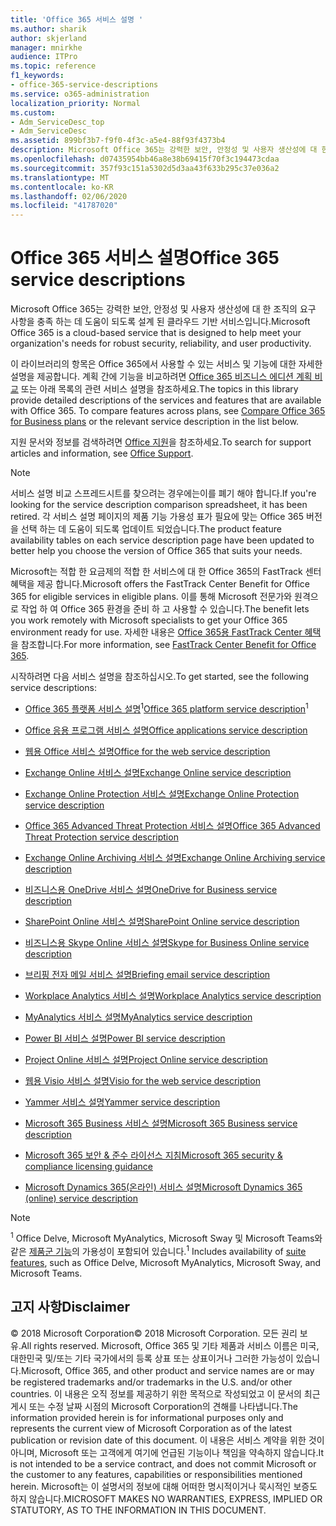 ```yaml
---
title: 'Office 365 서비스 설명 '
ms.author: sharik
author: skjerland
manager: mnirkhe
audience: ITPro
ms.topic: reference
f1_keywords:
- office-365-service-descriptions
ms.service: o365-administration
localization_priority: Normal
ms.custom:
- Adm_ServiceDesc_top
- Adm_ServiceDesc
ms.assetid: 899bf3b7-f9f0-4f3c-a5e4-88f93f4373b4
description: Microsoft Office 365는 강력한 보안, 안정성 및 사용자 생산성에 대 한 조직의 요구 사항을 충족 하는 데 도움이 되도록 설계 된 클라우드 기반 서비스입니다.
ms.openlocfilehash: d07435954bb46a8e38b69415f70f3c194473cdaa
ms.sourcegitcommit: 357f93c151a5302d5d3aa43f633b295c37e036a2
ms.translationtype: MT
ms.contentlocale: ko-KR
ms.lasthandoff: 02/06/2020
ms.locfileid: "41787020"
---
```

# <a name="office-365-service-descriptions"></a><span data-ttu-id="4b504-103">Office 365 서비스 설명</span><span class="sxs-lookup"><span data-stu-id="4b504-103">Office 365 service descriptions</span></span> 

<span data-ttu-id="4b504-104">Microsoft Office 365는 강력한 보안, 안정성 및 사용자 생산성에 대 한 조직의 요구 사항을 충족 하는 데 도움이 되도록 설계 된 클라우드 기반 서비스입니다.</span><span class="sxs-lookup"><span data-stu-id="4b504-104">Microsoft Office 365 is a cloud-based service that is designed to help meet your organization's needs for robust security, reliability, and user productivity.</span></span> 
  
<span data-ttu-id="4b504-p101">이 라이브러리의 항목은 Office 365에서 사용할 수 있는 서비스 및 기능에 대한 자세한 설명을 제공합니다. 계획 간에 기능을 비교하려면 [Office 365 비즈니스 에디션 계획 비교](https://go.microsoft.com/fwlink/?LinkID=799177&amp;clcid=0x409) 또는 아래 목록의 관련 서비스 설명을 참조하세요.</span><span class="sxs-lookup"><span data-stu-id="4b504-p101">The topics in this library provide detailed descriptions of the services and features that are available with Office 365. To compare features across plans, see [Compare Office 365 for Business plans](https://go.microsoft.com/fwlink/?LinkID=799177&amp;clcid=0x409) or the relevant service description in the list below.</span></span> 
  
<span data-ttu-id="4b504-107">지원 문서와 정보를 검색하려면 [Office 지원](https://support.office.com/)을 참조하세요.</span><span class="sxs-lookup"><span data-stu-id="4b504-107">To search for support articles and information, see [Office Support](https://support.office.com/).</span></span>
  
> [!NOTE]
> <span data-ttu-id="4b504-108">서비스 설명 비교 스프레드시트를 찾으려는 경우에는이를 폐기 해야 합니다.</span><span class="sxs-lookup"><span data-stu-id="4b504-108">If you're looking for the service description comparison spreadsheet, it has been retired.</span></span> <span data-ttu-id="4b504-109">각 서비스 설명 페이지의 제품 기능 가용성 표가 필요에 맞는 Office 365 버전을 선택 하는 데 도움이 되도록 업데이트 되었습니다.</span><span class="sxs-lookup"><span data-stu-id="4b504-109">The product feature availability tables on each service description page have been updated to better help you choose the version of Office 365 that suits your needs.</span></span> 
  
<span data-ttu-id="4b504-110">Microsoft는 적합 한 요금제의 적합 한 서비스에 대 한 Office 365의 FastTrack 센터 혜택을 제공 합니다.</span><span class="sxs-lookup"><span data-stu-id="4b504-110">Microsoft offers the FastTrack Center Benefit for Office 365 for eligible services in eligible plans.</span></span> <span data-ttu-id="4b504-111">이를 통해 Microsoft 전문가와 원격으로 작업 하 여 Office 365 환경을 준비 하 고 사용할 수 있습니다.</span><span class="sxs-lookup"><span data-stu-id="4b504-111">The benefit lets you work remotely with Microsoft specialists to get your Office 365 environment ready for use.</span></span> <span data-ttu-id="4b504-112">자세한 내용은 [Office 365용 FastTrack Center 혜택](https://docs.microsoft.com/fasttrack/O365-fasttrack-benefit-for-office-365)을 참조합니다.</span><span class="sxs-lookup"><span data-stu-id="4b504-112">For more information, see [FastTrack Center Benefit for Office 365](https://docs.microsoft.com/fasttrack/O365-fasttrack-benefit-for-office-365).</span></span>
  
<span data-ttu-id="4b504-113">시작하려면 다음 서비스 설명을 참조하십시오.</span><span class="sxs-lookup"><span data-stu-id="4b504-113">To get started, see the following service descriptions:</span></span>
  
- <span data-ttu-id="4b504-114">[Office 365 플랫폼 서비스 설명](office-365-platform-service-description/office-365-platform-service-description.md)<sup>1</sup></span><span class="sxs-lookup"><span data-stu-id="4b504-114">[Office 365 platform service description](office-365-platform-service-description/office-365-platform-service-description.md)<sup>1</sup></span></span>

- [<span data-ttu-id="4b504-115">Office 응용 프로그램 서비스 설명</span><span class="sxs-lookup"><span data-stu-id="4b504-115">Office applications service description</span></span>](office-applications-service-description/office-applications-service-description.md)

- [<span data-ttu-id="4b504-116">웹용 Office 서비스 설명</span><span class="sxs-lookup"><span data-stu-id="4b504-116">Office for the web service description</span></span>](office-online-service-description/office-online-service-description.md)

- [<span data-ttu-id="4b504-117">Exchange Online 서비스 설명</span><span class="sxs-lookup"><span data-stu-id="4b504-117">Exchange Online service description</span></span>](exchange-online-service-description/exchange-online-service-description.md)

- [<span data-ttu-id="4b504-118">Exchange Online Protection 서비스 설명</span><span class="sxs-lookup"><span data-stu-id="4b504-118">Exchange Online Protection service description</span></span>](exchange-online-protection-service-description/exchange-online-protection-service-description.md)

- [<span data-ttu-id="4b504-119">Office 365 Advanced Threat Protection 서비스 설명</span><span class="sxs-lookup"><span data-stu-id="4b504-119">Office 365 Advanced Threat Protection service description</span></span>](office-365-advanced-threat-protection-service-description.md)

- [<span data-ttu-id="4b504-120">Exchange Online Archiving 서비스 설명</span><span class="sxs-lookup"><span data-stu-id="4b504-120">Exchange Online Archiving service description</span></span>](exchange-online-archiving-service-description/exchange-online-archiving-service-description.md)

- [<span data-ttu-id="4b504-121">비즈니스용 OneDrive 서비스 설명</span><span class="sxs-lookup"><span data-stu-id="4b504-121">OneDrive for Business service description</span></span>](onedrive-for-business-service-description.md)

- [<span data-ttu-id="4b504-122">SharePoint Online 서비스 설명</span><span class="sxs-lookup"><span data-stu-id="4b504-122">SharePoint Online service description</span></span>](sharepoint-online-service-description/sharepoint-online-service-description.md)

- [<span data-ttu-id="4b504-123">비즈니스용 Skype Online 서비스 설명</span><span class="sxs-lookup"><span data-stu-id="4b504-123">Skype for Business Online service description</span></span>](skype-for-business-online-service-description/skype-for-business-online-service-description.md)

- [<span data-ttu-id="4b504-124">브리핑 전자 메일 서비스 설명</span><span class="sxs-lookup"><span data-stu-id="4b504-124">Briefing email service description</span></span>](briefing-service-description.md)

- [<span data-ttu-id="4b504-125">Workplace Analytics 서비스 설명</span><span class="sxs-lookup"><span data-stu-id="4b504-125">Workplace Analytics service description</span></span>](workplace-analytics-service-description.md)

- [<span data-ttu-id="4b504-126">MyAnalytics 서비스 설명</span><span class="sxs-lookup"><span data-stu-id="4b504-126">MyAnalytics service description</span></span>](mya-service-description.md)

- [<span data-ttu-id="4b504-127">Power BI 서비스 설명</span><span class="sxs-lookup"><span data-stu-id="4b504-127">Power BI service description</span></span>](power-bi-service-description.md)

- [<span data-ttu-id="4b504-128">Project Online 서비스 설명</span><span class="sxs-lookup"><span data-stu-id="4b504-128">Project Online service description</span></span>](project-online-service-description/project-online-service-description.md)

- [<span data-ttu-id="4b504-129">웹용 Visio 서비스 설명</span><span class="sxs-lookup"><span data-stu-id="4b504-129">Visio for the web service description</span></span>](visio-online-service-description/visio-online-service-description.md)

- [<span data-ttu-id="4b504-130">Yammer 서비스 설명</span><span class="sxs-lookup"><span data-stu-id="4b504-130">Yammer service description</span></span>](yammer-service-description/yammer-service-description.md)

- [<span data-ttu-id="4b504-131">Microsoft 365 Business 서비스 설명</span><span class="sxs-lookup"><span data-stu-id="4b504-131">Microsoft 365 Business service description</span></span>](microsoft-365-service-descriptions/microsoft-365-business-service-description.md)

- [<span data-ttu-id="4b504-132">Microsoft 365 보안 & 준수 라이선스 지침</span><span class="sxs-lookup"><span data-stu-id="4b504-132">Microsoft 365 security & compliance licensing guidance</span></span>](microsoft-365-service-descriptions/microsoft-365-tenantlevel-services-licensing-guidance/microsoft-365-security-compliance-licensing-guidance.md)

- [<span data-ttu-id="4b504-133">Microsoft Dynamics 365(온라인) 서비스 설명</span><span class="sxs-lookup"><span data-stu-id="4b504-133">Microsoft Dynamics 365 (online) service description</span></span>](microsoft-dynamics-365-online-service-description.md)

> [!NOTE]
> <span data-ttu-id="4b504-134"><sup>1</sup> Office Delve, Microsoft MyAnalytics, Microsoft Sway 및 Microsoft Teams와 같은 [제품군 기능](https://docs.microsoft.com/office365/servicedescriptions/office-365-platform-service-description/office-365-suite-features)의 가용성이 포함되어 있습니다.</span><span class="sxs-lookup"><span data-stu-id="4b504-134"><sup>1</sup> Includes availability of [suite features](https://docs.microsoft.com/office365/servicedescriptions/office-365-platform-service-description/office-365-suite-features), such as Office Delve, Microsoft MyAnalytics, Microsoft Sway, and Microsoft Teams.</span></span>
  
## <a name="disclaimer"></a><span data-ttu-id="4b504-135">고지 사항</span><span class="sxs-lookup"><span data-stu-id="4b504-135">Disclaimer</span></span>

<span data-ttu-id="4b504-136">© 2018 Microsoft Corporation</span><span class="sxs-lookup"><span data-stu-id="4b504-136">© 2018 Microsoft Corporation.</span></span> <span data-ttu-id="4b504-137">모든 권리 보유.</span><span class="sxs-lookup"><span data-stu-id="4b504-137">All rights reserved.</span></span> <span data-ttu-id="4b504-138">Microsoft, Office 365 및 기타 제품과 서비스 이름은 미국, 대한민국 및/또는 기타 국가에서의 등록 상표 또는 상표이거나 그러한 가능성이 있습니다.</span><span class="sxs-lookup"><span data-stu-id="4b504-138">Microsoft, Office 365, and other product and service names are or may be registered trademarks and/or trademarks in the U.S. and/or other countries.</span></span> <span data-ttu-id="4b504-139">이 내용은 오직 정보를 제공하기 위한 목적으로 작성되었고 이 문서의 최근 게시 또는 수정 날짜 시점의 Microsoft Corporation의 견해를 나타냅니다.</span><span class="sxs-lookup"><span data-stu-id="4b504-139">The information provided herein is for informational purposes only and represents the current view of Microsoft Corporation as of the latest publication or revision date of this document.</span></span> <span data-ttu-id="4b504-140">이 내용은 서비스 계약을 위한 것이 아니며, Microsoft 또는 고객에게 여기에 언급된 기능이나 책임을 약속하지 않습니다.</span><span class="sxs-lookup"><span data-stu-id="4b504-140">It is not intended to be a service contract, and does not commit Microsoft or the customer to any features, capabilities or responsibilities mentioned herein.</span></span> <span data-ttu-id="4b504-141">Microsoft는 이 설명서의 정보에 대해 어떠한 명시적이거나 묵시적인 보증도 하지 않습니다.</span><span class="sxs-lookup"><span data-stu-id="4b504-141">MICROSOFT MAKES NO WARRANTIES, EXPRESS, IMPLIED OR STATUTORY, AS TO THE INFORMATION IN THIS DOCUMENT.</span></span>
 